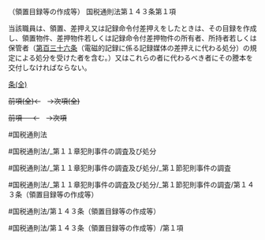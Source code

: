 （領置目録等の作成等）
国税通則法第１４３条第１項

当該職員は、領置、差押え又は記録命令付差押えをしたときは、その目録を作成し、領置物件、差押物件若しくは記録命令付差押物件の所有者、所持者若しくは保管者（[第百三十六条](国税通則法＿＿＿＿＿第１３６条第１項)（電磁的記録に係る記録媒体の差押えに代わる処分）の規定による処分を受けた者を含む。）又はこれらの者に代わるべき者にその謄本を交付しなければならない。

[条(全)](国税通則法＿＿＿＿＿第１４３条_.md)

~~前項(全)←~~　~~→次項(全)~~

~~前項 　 ←~~　~~→次項~~



#国税通則法

#国税通則法/_第１１章犯則事件の調査及び処分

#国税通則法/_第１１章犯則事件の調査及び処分/_第１節犯則事件の調査

#国税通則法/_第１１章犯則事件の調査及び処分/_第１節犯則事件の調査/第１４３条（領置目録等の作成等）

#国税通則法/第１４３条（領置目録等の作成等）

#国税通則法/第１４３条（領置目録等の作成等）/第１項

